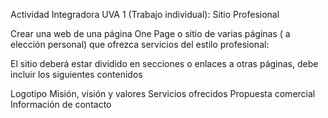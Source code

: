 Actividad Integradora UVA 1 (Trabajo individual): Sitio Profesional

Crear una web de una página One Page o sitio de varias páginas ( a elección personal) que ofrezca servicios del estilo profesional: 

El sitio deberá estar dividido en secciones o enlaces a otras páginas, debe incluir los siguientes contenidos

Logotipo
Misión, visión y valores
Servicios ofrecidos
Propuesta comercial
Información de contacto
